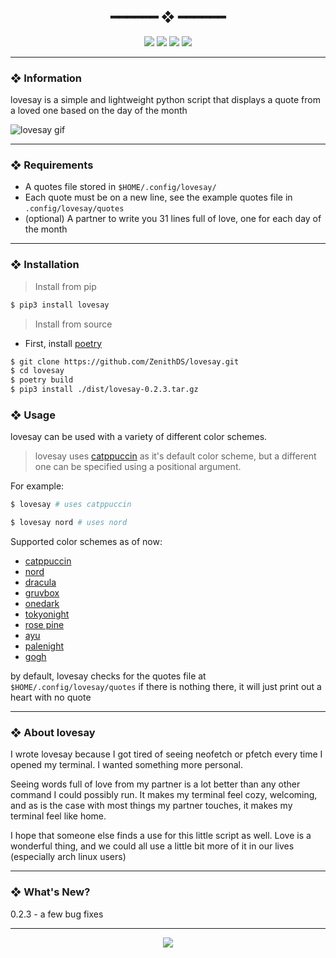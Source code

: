 <h2 align="center"> ━━━━━━  ❖  ━━━━━━ </h2>

<!-- BADGES -->
<div align="center">
   <p></p>
   
   <img src="https://img.shields.io/github/stars/zenithds/lovesay?color=F8BD96&labelColor=302D41&style=for-the-badge">   

   <img src="https://img.shields.io/github/forks/zenithds/lovesay?color=DDB6F2&labelColor=302D41&style=for-the-badge">   

   <img src="https://img.shields.io/github/repo-size/zenithds/lovesay?color=ABE9B3&labelColor=302D41&style=for-the-badge">
   
   <img src="https://badges.pufler.dev/visits/zenithds/lovesay?style=for-the-badge&color=96CDFB&logoColor=white&labelColor=302D41"/>
   <br>
</div>

<p/>

---

### ❖ Information 

  lovesay is a simple and lightweight python script that displays a quote from a loved one based on the day of the month 

  <img src="assets/lovesay.gif" alt="lovesay gif">

---

### ❖ Requirements 

- A quotes file stored in `$HOME/.config/lovesay/`
- Each quote must be on a new line, see the example quotes file in `.config/lovesay/quotes`
- (optional) A partner to write you 31 lines full of love, one for each day of the month

---

### ❖ Installation

> Install from pip
```sh
$ pip3 install lovesay
```

> Install from source
- First, install [poetry](https://python-poetry.org/)
```sh
$ git clone https://github.com/ZenithDS/lovesay.git
$ cd lovesay
$ poetry build
$ pip3 install ./dist/lovesay-0.2.3.tar.gz
```

### ❖ Usage 

lovesay can be used with a variety of different color schemes.

> lovesay uses [catppuccin](https://github.com/catppuccin) as it's default color scheme, but a different one can be specified using a positional argument. 

For example:
```sh
$ lovesay # uses catppuccin
```
  
```sh
$ lovesay nord # uses nord 
```

Supported color schemes as of now: 
- [catppuccin](https://github.com/catppuccin)
- [nord](https://github.com/arcticicestudio/nord)
- [dracula](https://github.com/dracula/dracula-theme)
- [gruvbox](https://github.com/morhetz/gruvbox)
- [onedark](https://github.com/joshdick/onedark.vim)
- [tokyonight](https://github.com/folke/tokyonight.nvim)
- [rose pine](https://rosepinetheme.com/)
- [ayu](https://github.com/ayu-theme)
- [palenight](https://github.com/drewtempelmeyer/palenight.vim)
- [gogh](https://github.com/Mayccoll/Gogh)

by default, lovesay checks for the quotes file at `$HOME/.config/lovesay/quotes` if there is nothing there, it will just print out a heart with no quote

---

### ❖ About lovesay

I wrote lovesay because I got tired of seeing neofetch or pfetch every time I opened my terminal. I wanted something more personal. 

Seeing words full of love from my partner is a lot better than any other command I could possibly run. It makes my terminal feel cozy, welcoming, and as is the case with most things my partner touches, it makes my terminal feel like home. 

I hope that someone else finds a use for this little script as well. Love is a wonderful thing, and we could all use a little bit more of it in our lives (especially arch linux users)

---

### ❖ What's New? 
0.2.3 - a few bug fixes

---

<div align="center">

   <img src="https://img.shields.io/static/v1.svg?label=License&message=MIT&color=F5E0DC&labelColor=302D41&style=for-the-badge">

</div>
